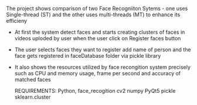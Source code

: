 The project shows comparison of two Face Recogniiton Sytems - one uses Single-thread (ST) and the other uses multi-threads (MT) to enhance its efficieny
- At first the system detect faces and starts creating clusters of faces in videos uploded by user when the user click on Register faces button
- The user selects faces they want to register add name of person and the face gets registered in faceDatabase folder via pickle library
- It also shows the resources utilized by face recongition system precisely such as CPU and memory usage, frame per second and accuracy of matched faces

  REQUIREMENTS:
  Python,
  face_recogition
  cv2
  numpy
  PyQt5
  pickle
  sklearn.cluster
